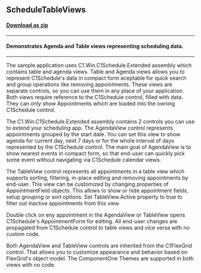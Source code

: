 ## ScheduleTableViews 
#### [Download as zip](https://grapecity.github.io/DownGit/#/home?url=https://github.com/GrapeCity/ComponentOne-WinForms-Samples/tree/master/NetFramework\Schedule\CS\TableViews)
____
#### Demonstrates Agenda and Table views representing scheduling data.
____
The sample application uses C1.Win.C1Schedule.Extended assembly which contains table and agenda views.
Table and Agenda views allows you to represent C1Schedule's data in compact form aceptable for quick search and group operations like removing appointments.
These views are separate controls, so you can use them in any place of your application.
Both views require reference to the C1Schedule control, filled with data.
They can only show Appointments which are loaded into the owning C1Schedule control.

The C1.Win.C1Schedule.Extended assembly contains 2 controls you can use to extend your scheduling app.
The AgendaView control represents appointments grouped by the start date.
You can set this view to show agenda for current day, next 7 days or for the whole interval of days represented by the C1Schedule control.
The main goal of AgendaView is to show nearest events in compact form, so that end-user can quickly pick some event without navigating via C1Schedule calendar views.

The TableView control represents all appointments in a table view which supports sorting, filtering, in-place editing and removing appointments by end-user.
This view can be customized by changing properties of AppointmentField objects. This allows to show or hide appointment fields, setup grouping or sort options.
Set TableView.Active property to true to filter out inactive appointments from this view.

Double click on eny appointment in the AgendaView or TableView opens C1Schedule's AppointmentForm for editing.
All end-user changes are propagated from C1Schedule control to table views and vice versa with no custom code.

Both AgendaView and TableView controls are inherited from the C1FlexGrid control.
That allows you to customize appearance and behavior based on FlexGrid's object model.
The ComponentOne Themes are supported in both views with no code.
